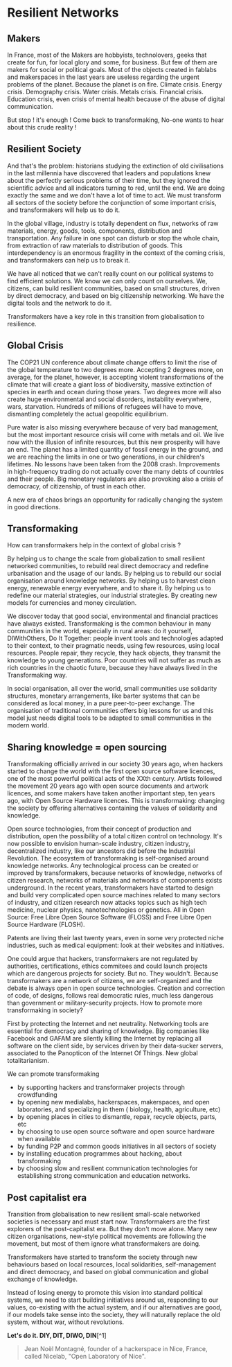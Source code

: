 
# Resilient Networks

<h2>Makers</h2>

<p>In France, most of the Makers are hobbyists, technolovers, geeks that
create for fun, for local glory and some, for business. But few of
them are makers for social or political goals. Most of the objects
created in fablabs and makerspaces in the last years are useless
regarding the urgent problems of the planet. Because the planet is on
fire. Climate crisis. Energy crisis. Demography crisis. Water
crisis. Metals crisis. Financial crisis. Education crisis, even crisis
of mental health because of the abuse of digital communication.</p>

<p>But stop ! it's enough ! Come back to transformaking, No-one wants to
hear about this crude reality !</p>

<h2>Resilient Society</h2>

<p>And that's the problem: historians studying the extinction of old
civilisations in the last millennia have discovered that leaders and
populations knew about the perfectly serious problems of their time,
but they ignored the scientific advice and all indicators turning to
red, until the end. We are doing exactly the same and we don't have a
lot of time to act. We must transform all sectors of the society
before the conjunction of some important crisis, and transformakers
will help us to do it.</p>

<p>In the global village, industry is totally dependent on flux, networks
of raw materials, energy, goods, tools, components, distribution and
transportation. Any failure in one spot can disturb or stop the whole
chain, from extraction of raw materials to distribution of goods. This
interdependency is an enormous fragility in the context of the coming
crisis, and transformakers can help us to break it.</p>

<p>We have all noticed that we can't really count on our political
systems to find efficient solutions. We know we can only count on
ourselves. We, citizens, can build resilient communities, based on
small structures, driven by direct democracy, and based on big
citizenship networking.  We have the digital tools and the network to
do it.</p>

<p>Transformakers have a key role in this transition from globalisation
to resilience.</p>

<h2>Global Crisis</h2>

<p>The COP21 UN conference about climate change offers to limit the rise
of the global temperature to two degrees more. Accepting 2 degrees
more, on average, for the planet, however, is accepting violent
transformations of the climate that will create a giant loss of
biodiversity, massive extinction of species in earth and ocean during
those years. Two degrees more will also create huge environmental and
social disorders, instability everywhere, wars, starvation.  Hundreds
of millions of refugees will have to move, dismantling completely the
actual geopolitic equilibrium.</p>

<p>Pure water is also missing everywhere because of very bad management,
but the most important resource crisis will come with metals and
oil. We live now with the illusion of infinite resources, but this new
prosperity will have an end. The planet has a limited quantity of
fossil energy in the ground, and we are reaching the limits in one or
two generations, in our children's lifetimes. No lessons have been
taken from the 2008 crash. Improvements in high-frequency trading do
not actually cover the many debts of countries and their people. Big
monetary regulators are also provoking also a crisis of democracy, of
citizenship, of trust in each other.</p>

<p>A new era of chaos brings an opportunity for radically changing the
system in good directions.</p>

<h2>Transformaking</h2>

<p>How can transformakers help in the context of global crisis ?</p>

<p>By helping us to change the scale from globalization to small
resilient networked communities, to rebuild real direct democracy and
redefine urbanisation and the usage of our lands. By helping us to
rebuild our social organisation around knowledge networks.  By helping
us to harvest clean energy, renewable energy everywhere, and to share
it. By helping us to redefine our material strategies, our industrial
strategies. By creating new models for currencies and money
circulation.</p>

<p>We discover today that good social, environmental and financial
practices have always existed. Transformaking is the common behaviour
in many communities in the world, especially in rural areas: do it
yourself, DIWithOthers, Do It Together: people invent tools and
technologies adapted to their context, to their pragmatic needs, using
few resources, using local resources. People repair, they recycle,
they hack objects, they transmit the knowledge to young
generations. Poor countries will not suffer as much as rich countries
in the chaotic future, because they have always lived in the
Transformaking way.</p>

<p>In social organisation, all over the world, small communities use
solidarity structures, monetary arrangements, like barter systems that
can be considered as local money, in a pure peer-to-peer exchange. The
organisation of traditional communities offers big lessons for us and
this model just needs digital tools to be adapted to small communities
in the modern world.</p>

<h2>Sharing knowledge = open sourcing</h2>

<p>Transformaking officially arrived in our society 30 years ago, when
hackers started to change the world with the first open source
software licences, one of the most powerful political acts of the XXth
century. Artists followed the movement 20 years ago with open source
documents and artwork licences, and some makers have taken another
important step, ten years ago, with Open Source Hardware
licences. This is transformaking: changing the society by offering
alternatives containing the values of solidarity and knowledge.</p>

<p>Open source technologies, from their concept of production and
distribution, open the possibility of a total citizen control on
technology. It's now possible to envision human-scale industry,
citizen industry, decentralized industry, like our ancestors did
before the Industrial Revolution. The ecosystem of transformaking is
self-organised around knowledge networks. Any technological process
can be created or improved by transformakers, because networks of
knowledge, networks of citizen research, networks of materials and
networks of components exists underground. In the recent years,
transformakers have started to design and build very complicated open
source machines related to many sectors of industry, and citizen
research now attacks topics such as high tech medicine, nuclear
physics, nanotechnologies or genetics. All in Open Source: Free Libre
Open Source Software (FLOSS) and Free Libre Open Source Hardware
(FLOSH).</p>

<p>Patents are living their last twenty years, even in some very
protected niche industries, such as medical equipment: look at their
websites and initiatives.</p>

<p>One could argue that hackers, transformakers are not regulated by
authorities, certifications, ethics commitees and could launch
projects which are dangerous projects for society. But no. They
wouldn't. Because transformakers are a network of citizens, we are
self-organized and the debate is always open in open source
technologies. Creation and correction of code, of designs, follows
real democratic rules, much less dangerous than government or
military-security projects.  How to promote more transformaking in
society?</p>

<p>First by protecting the Internet and net neutrality. Networking tools
are essential for democracy and sharing of knowledge. Big companies
like Facebook and GAFAM are silently killing the Internet by replacing
all software on the client side, by services driven by their
data-sucker servers, associated to the Panopticon of the Internet Of
Things. New global totalitarianism.</p>

<p>We can promote transformaking</p>

<ul>
<li>by supporting hackers and transformaker projects through
crowdfunding</li>
<li>by opening new medialabs, hackerspaces, makerspaces, and open
laboratories, and specializing in them ( biology, health,
agriculture, etc)</li>
<li>by opening places in cities to dismantle, repair, recycle objects,
parts, etc</li>
<li>by choosing to use open source software and open source hardware
when available</li>
<li>by funding P2P and common goods initiatives in all sectors of
society</li>
<li>by installing education programmes about hacking, about
transformaking</li>
<li>by choosing slow and resilient communication technologies for
establishing strong communication and education networks.</li>
</ul>

<h2>Post capitalist era</h2>

<p>Transition from globalisation to new resilient small-scale networked
societies is necessary and must start now.  Transformakers are the
first explorers of the post-capitalist era. But they don't move
alone. Many new citizen organisations, new-style political movements
are following the movement, but most of them ignore what
transformakers are doing.</p>

<p>Transformakers have started to transform the society through new
behaviours based on local resources, local solidarities,
self-management and direct democracy, and based on global
communication and global exchange of knowledge.</p>

<p>Instead of losing energy to promote this vision into standard
political systems, we need to start building initiatives around us,
responding to our values, co-existing with the actual system, and if
our alternatives are good, if our models take sense into the society,
they will naturally replace the old system, without war, without
revolutions.</p>

<p><strong>Let's do it. DIY, DIT, DIWO, DIN</strong>[^1]</p>


> Jean Noël Montagné, founder of a hackerspace in Nice, France, called Nicelab,
"Open Laboratory of Nice".


